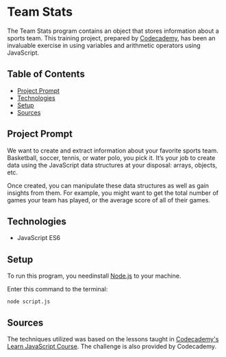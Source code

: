 # **Team Stats**

The Team Stats program contains an object that stores information about a sports team. This training project, prepared by [Codecademy](https://www.codecademy.com/learn/introduction-to-javascript), has been an invaluable exercise in using variables and arithmetic operators using JavaScript.

## Table of Contents

- [Project Prompt](#project-prompt)
- [Technologies](#technologies)
- [Setup](#setup)
- [Sources](#sources)

## Project Prompt

We want to create and extract information about your favorite sports team. Basketball, soccer, tennis, or water polo, you pick it. It’s your job to create data using the JavaScript data structures at your disposal: arrays, objects, etc.

Once created, you can manipulate these data structures as well as gain insights from them. For example, you might want to get the total number of games your team has played, or the average score of all of their games.

## Technologies

- JavaScript ES6

## Setup

To run this program, you needinstall [Node.js](https://nodejs.org/en/download/) to your machine.

Enter this command to the terminal:

```git
node script.js
```

## Sources

The techniques utilized was based on the lessons taught in [Codecademy's Learn JavaScript Course](https://www.codecademy.com/learn/introduction-to-javascript). The challenge is also provided by Codecademy.
